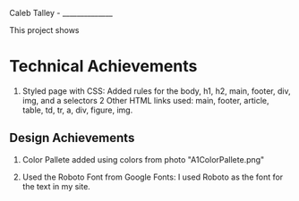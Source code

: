 Caleb Talley - ______________

This project shows

# Technical Achievements
1. Styled page with CSS: Added rules for the body, h1, h2, main, footer, div, img, and a selectors
2 Other HTML links used: main, footer, article, table, td, tr, a, div, figure, img.

## Design Achievements
1. Color Pallete added using colors from photo "A1ColorPallete.png"

2. Used the Roboto Font from Google Fonts: I used Roboto as the font for the text in my site.
